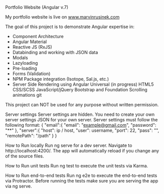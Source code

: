 Portfolio Website (Angular v.7)

My portfolio website is live on www.marvinrusinek.com

The goal of this project is to demonstrate Angular expertise in:
   - Component Architecture
   - Angular Material 
   - Reactive JS (RxJS)
   - Databinding and working with JSON data
   - Modals
   - Lazyloading
   - Pre-loading
   - Forms (Validation)
   - NPM Package integration (Isotope, Sal.js, etc.)
   - Server Side Rendering using Angular Universal (in progress)
HTML5
CSS/SCSS
JavaScript/jQuery
Bootstrap and Foundation
Scrolling animations
git

This project can NOT be used for any purpose without written permission.

Server settings
Server settings are hidden. You need to create your own server settings JSON for your own server. Server settings must follow the following format:
{ "email":{ "email": "example@gmail.com", "password": "**" }, "server":{ "host": ip / host, "user": username, "port": 22, "pass": "", "remotePath": "/path" } }

How to Run locally
Run ng serve for a dev server. Navigate to http://localhost:4200/. The app will automatically reload if you change any of the source files.

How to Run unit tests
Run ng test to execute the unit tests via Karma.

How to Run end-to-end tests
Run ng e2e to execute the end-to-end tests via Protractor. Before running the tests make sure you are serving the app via ng serve.

